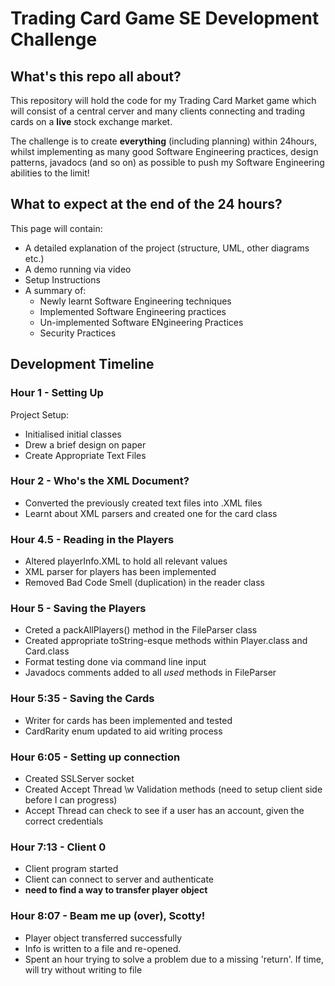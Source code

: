 # Trading Card Game SE Development Challenge

## What's this repo all about?
This repository will hold the code for my Trading Card Market game which will consist of a central cerver and many clients connecting and trading cards on a **live** stock exchange market.

The challenge is to create **everything** (including planning) within 24hours, whilst implementing as many good Software Engineering practices, design patterns, javadocs (and so on) as possible to push my Software Engineering abilities to the limit!

## What to expect at the end of the 24 hours?
This page will contain:
- A detailed explanation of the project (structure, UML, other diagrams etc.)
- A demo running via video
- Setup Instructions
- A summary of:
  - Newly learnt Software Engineering techniques
  - Implemented Software Engineering practices
  - Un-implemented Software ENgineering Practices 
  - Security Practices

## Development Timeline
### Hour 1 - Setting Up
Project Setup: 
- Initialised initial classes
- Drew a brief design on paper
- Create Appropriate Text Files 

### Hour 2 - Who's the XML Document?
- Converted the previously created text files into .XML files
- Learnt about XML parsers and created one for the card class

### Hour 4.5 - Reading in the Players
- Altered playerInfo.XML to hold all relevant values
- XML parser for players has been implemented
- Removed Bad Code Smell (duplication) in the reader class

### Hour 5 - Saving the Players
- Creted a packAllPlayers() method in the FileParser class
- Created appropriate toString-esque methods within Player.class and Card.class
- Format testing done via command line input
- Javadocs comments added to all *used* methods in FileParser

### Hour 5:35 - Saving the Cards
- Writer for cards has been implemented and tested
- CardRarity enum updated to aid writing process

### Hour 6:05 - Setting up connection
- Created SSLServer socket
- Created Accept Thread \w Validation methods (need to setup client side before I can progress)
- Accept Thread can check to see if a user has an account, given the correct credentials

### Hour 7:13 - Client 0
- Client program started
- Client can connect to server and authenticate
- **need to find a way to transfer player object**

### Hour 8:07 - Beam me up (over), Scotty!
- Player object transferred successfully
- Info is written to a file and re-opened.
- Spent an hour trying to solve a problem due to a missing 'return'. If time, will try without writing to file
